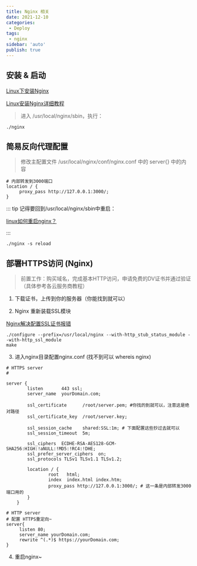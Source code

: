 ```yaml
---
title: Nginx 相关
date: 2021-12-10
categories:
 - Deploy
tags:
 - nginx
sidebar: 'auto'
publish: true
--- 
```


## 安装 & 启动

[Linux下安装Nginx](https://www.jianshu.com/p/9f2c162ac77c)

[Linux安装Nginx详细教程](https://zhuanlan.zhihu.com/p/109257078)

> 进入 /usr/local/nginx/sbin，执行：

```
./nginx
```

## 简易反向代理配置

> 修改主配置文件 /usr/local/nginx/conf/nginx.conf 中的 server{} 中的内容

```
# 内部转发到3000端口
location / {
     proxy_pass http://127.0.0.1:3000/; 
}
```
::: tip
记得要回到/usr/local/nginx/sbin中重启：

[linux如何重启nginx？](https://www.php.cn/nginx/423144.html#:~:text=linux%E9%87%8D%E5%90%AFnginx%E7%9A%84%E6%96%B9%E6%B3%95%EF%BC%9A%E8%BF%9B%E5%85%A5nginx%E5%8F%AF%E6%89%A7%E8%A1%8C%E7%9B%AE%E5%BD%95bin%E4%B8%8B%EF%BC%8C%E8%BE%93%E5%85%A5%E5%91%BD%E4%BB%A4.%2Fnginx%20-s,reload%E5%8D%B3%E5%8F%AF%E3%80%822%E3%80%81%E6%9F%A5%E6%89%BE%E5%BD%93%E5%89%8Dnginx%E8%BF%9B%E7%A8%8B%E5%8F%B7%EF%BC%8C%E7%84%B6%E5%90%8E%E8%BE%93%E5%85%A5%E5%91%BD%E4%BB%A4kill%20-HUP%20%E8%BF%9B%E7%A8%8B%E5%8F%B7%EF%BC%8C%E5%AE%9E%E7%8E%B0%E9%87%8D%E5%90%AFnginx%E6%9C%8D%E5%8A%A1%E3%80%82)

:::

```
./nginx -s reload
```

## 部署HTTPS访问 (Nginx)

> 前置工作：购买域名，完成基本HTTP访问，申请免费的DV证书并通过验证（具体参考各云服务商教程）

1. 下载证书，上传到你的服务器（你能找到就可以）
   
2. Nginx 重新装载SSL模块

[Nginx解决配置SSL证书报错](https://www.jianshu.com/p/00b0f41274f9)

``` shell
./configure --prefix=/usr/local/nginx --with-http_stub_status_module --with-http_ssl_module
make
```

3. 进入nginx目录配置nginx.conf (找不到可以 whereis nginx)

``` shell
# HTTPS server
#

server {
       	listen       443 ssl;
       	server_name  yourDomain.com;

       	ssl_certificate      /root/server.pem; #你找的到就可以，注意这是绝对路径
       	ssl_certificate_key  /root/server.key;

       	ssl_session_cache    shared:SSL:1m; # 下面配置这些抄过去就可以
      	ssl_session_timeout  5m;

      	ssl_ciphers  ECDHE-RSA-AES128-GCM-SHA256:HIGH:!aNULL:!MD5:!RC4:!DHE;
       	ssl_prefer_server_ciphers  on;
       	ssl_protocols TLSv1 TLSv1.1 TLSv1.2;

       	location / {
            	root   html;
            	index  index.html index.htm;
		        proxy_pass http://127.0.0.1:3000/; # 这一条是内部转发3000端口用的
       	}
    }

# HTTP server
# 配置 HTTPS重定向~
server{
     listen 80;
     server_name yourDomain.com;
     rewrite ^(.*)$ https://yourDomain.com;
}
```

4. 重启nginx~




